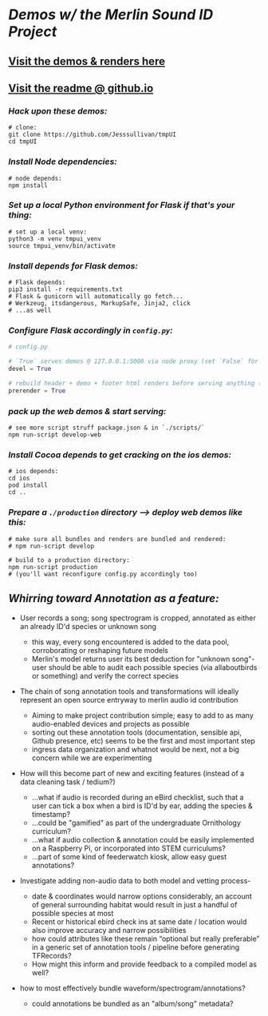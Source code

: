 
# *Demos w/ the Merlin Sound ID Project*
## [Visit the demos & renders here](https://tmpui.herokuapp.com/)
## [Visit the readme @ github.io](https://jesssullivan.github.io/tmpUI/)

    
### ***Hack upon these demos:***
    
```console
# clone:
git clone https://github.com/Jesssullivan/tmpUI
cd tmpUI
```

### *Install Node dependencies:*   
    
```
# node depends:
npm install  
```

### *Set up a local Python environment for Flask if that's your thing:*
```
# set up a local venv:
python3 -m venv tmpui_venv
source tmpui_venv/bin/activate
```

### *Install depends for Flask demos:* 
    
```
# Flask depends:
pip3 install -r requirements.txt
# Flask & gunicorn will automatically go fetch... 
# Werkzeug, itsdangerous, MarkupSafe, Jinja2, click 
# ...as well
```

### *Configure Flask accordingly in `config.py`:*    
   
```Python
# config.py

# `True` serves demos @ 127.0.0.1:5000 via node proxy (set `False` for production @ 0.0.0.0:80)
devel = True

# rebuild header + demo + footer html renders before serving anything (set `False` for production):
prerender = True
```

### *pack up the web demos & start serving:* 
    
```console
# see more script struff package.json & in `./scripts/`
npm run-script develop-web
```

   
### *Install Cocoa depends to get cracking on the ios demos:*   
    
```
# ios depends:
cd ios
pod install  
cd ..
```

### *Prepare a `./production` directory --> deploy web demos like this:*
```console
# make sure all bundles and renders are bundled and rendered:
# npm run-script develop

# build to a production directory:
npm run-script production
# (you'll want reconfigure config.py accordingly too)
```


## *Whirring toward Annotation as a feature:*

* User records a song; song spectrogram is cropped, annotated as either an already ID'd species or unknown song
   * this way, every song encountered is added to the data pool, corroborating or reshaping future models
   * Merlin's model returns user its best deduction for "unknown song"- user should be able to audit each possible species (via allaboutbirds or something) and verify the correct species

* The chain of song annotation tools and transformations will ideally represent an open source entryway to merlin audio id contribution
   * Aiming to make project contribution simple; easy to add to as many audio-enabled devices and projects as possible
   * sorting out these annotation tools (documentation, sensible api, Github presence, etc) seems to be the first and most important step
   * ingress data organization and whatnot would be next, not a big concern while we are experimenting

* How will this become part of new and exciting features (instead of a data cleaning task / tedium?)
   * ...what if audio is recorded during an eBird checklist, such that a user can tick a box when a bird is ID'd by ear, adding the species & timestamp?
   * ...could be "gamified" as part of the undergraduate Ornithology curriculum?
   * ...what if audio collection & annotation could be easily implemented on a Raspberry Pi, or incorporated into STEM curriculums?
   * ...part of some kind of feederwatch kiosk, allow easy guest annotations?

* Investigate adding non-audio data to both model and vetting process-
   * date & coordinates would narrow options considerably, an account of general surrounding habitat would result in just a handful of possible species at most
   * Recent or historical ebird check ins at same date / location would also improve accuracy and narrow possibilities
   * how could attributes like these remain “optional but really preferable” in a generic set of annotation tools / pipeline before generating TFRecords?
   * How might this inform and provide feedback to a compiled model as well?

* how to most effectively bundle waveform/spectrogram/annotations?
  * could annotations be bundled as an "album/song" metadata?

